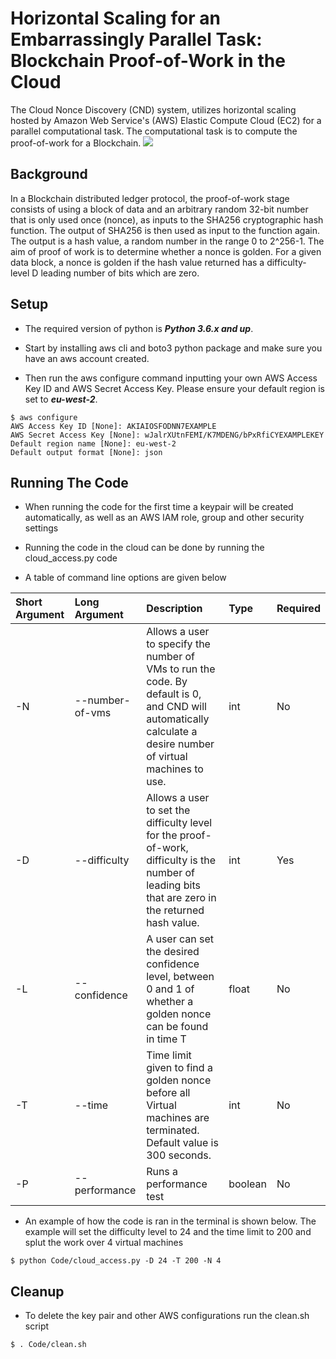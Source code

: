 Horizontal Scaling for an Embarrassingly Parallel Task: Blockchain Proof-of-Work in the Cloud
===============

The Cloud Nonce Discovery (CND) system,  utilizes horizontal scaling hosted by Amazon Web Service's (AWS) Elastic Compute Cloud (EC2) for a parallel computational task. The computational task is to compute the proof-of-work for a Blockchain.
![](readme.gif)
## Background

In a Blockchain distributed ledger protocol, the proof-of-work stage consists of using a block of data and an arbitrary random 32-bit number that is only used once (nonce), as inputs to the SHA256 cryptographic hash function. The output of SHA256 is then used as input to the function again. The output is a hash value, a random number in the range 0 to 2^256-1. The aim of proof of work is to determine whether a nonce is golden. For a given data block, a nonce is golden if the hash value returned has a difficulty-level D leading number of bits which are zero.

## Setup

* The required version of python is **_Python 3.6.x and up_**.

* Start by installing aws cli and boto3 python package and make sure you have an aws account created.

* Then run the aws configure command inputting your own AWS Access Key ID and AWS Secret Access Key. Please ensure your default region is set to **_eu-west-2_**.

``` 
$ aws configure
AWS Access Key ID [None]: AKIAIOSFODNN7EXAMPLE
AWS Secret Access Key [None]: wJalrXUtnFEMI/K7MDENG/bPxRfiCYEXAMPLEKEY
Default region name [None]: eu-west-2
Default output format [None]: json
```

## Running The Code

* When running the code for the first time a keypair will be created automatically, as well as an AWS IAM role, group and other security settings

* Running the code in the cloud can be done by running the cloud_access.py code

* A table of command line options are given below

<!-- parser.add_argument("-N", "--number-of-vms", help="number of vms to run the code", choices=range(51), required=False, type=int, default=0)
parser.add_argument("-D", "--difficulty", help="difficulty",choices=range(256), type=int, default=0, required=False)
parser.add_argument("-L", "--confidence", help="confidence level between 0 and 1", default=1, type=float, required=False)
parser.add_argument("-T", "--time", help="time before stopping", type=int, default= 300, required=False)
parser.add_argument("-P", "--performance", help="runs a performance test", action='store_true', default=False, required=False) -->

| Short Argument| Long Argument|Description|Type |Required|
|:-------------|:-------------|:------------|:---------|:----------|
|-N|--number-of-vms  |Allows a user to specify the number of VMs to run the code. By default is 0, and CND will automatically calculate a desire number of virtual machines to use.|int| No|
|-D|--difficulty  |Allows a user to set the difficulty level for the proof-of-work, difficulty is the number of leading bits that are zero in the returned hash value.| int   |Yes|
|-L|--confidence |A user can set the desired confidence level, between 0 and 1 of whether a golden nonce can be found in time T| float    | No    |
|-T|--time  |Time limit given to find a golden nonce before all Virtual machines are terminated. Default value is 300 seconds.|int|No|
|-P|--performance  |Runs a performance test|boolean|No|

*  An example of how the code is ran in the terminal is shown below. The example will set the difficulty level to 24 and the time limit to 200 and splut the work over 4 virtual machines


``` 
$ python Code/cloud_access.py -D 24 -T 200 -N 4
```
## Cleanup

* To delete the key pair and other AWS configurations run the clean.sh script

```
$ . Code/clean.sh
```
